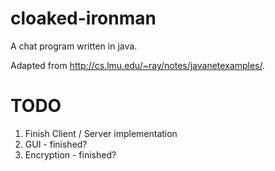 cloaked-ironman
===============

A chat program written in java.

Adapted from http://cs.lmu.edu/~ray/notes/javanetexamples/.


TODO
====

1. Finish Client / Server implementation
2. GUI  - finished?
4. Encryption - finished?
